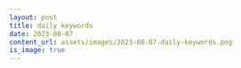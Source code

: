 ```yaml
---
layout: post
title: daily keywords
date: 2023-08-07
content_url: assets/images/2023-08-07-daily-keywords.png
is_image: true
---
```

